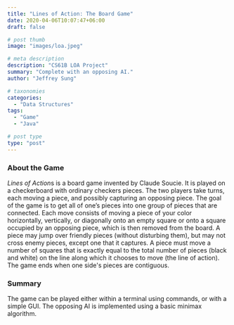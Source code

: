 ```yaml
---
title: "Lines of Action: The Board Game"
date: 2020-04-06T10:07:47+06:00
draft: false

# post thumb
image: "images/loa.jpeg"

# meta description
description: "CS61B LOA Project"
summary: "Complete with an opposing AI."
author: "Jeffrey Sung"

# taxonomies
categories: 
  - "Data Structures"
tags:
  - "Game"
  - "Java"

# post type
type: "post"
---
```


### About the Game
*Lines of Action*s is a board game invented by Claude Soucie. It is played on a checkerboard with ordinary checkers pieces. The two players take turns, each moving a piece, and possibly capturing an opposing piece. The goal of the game is to get all of one’s pieces into one group of pieces that are connected. Each move consists of moving a piece of your color horizontally, vertically, or diagonally onto an empty square or onto a square occupied by an opposing piece, which is then removed from the board. A piece may jump over friendly pieces (without disturbing them), but may not cross enemy pieces, except one that it captures. A piece must move a number of squares that is exactly equal to the total number of pieces (black and white) on the line along which it chooses to move (the line of action). The game ends when one side's pieces are contiguous.

### Summary
The game can be played either within a terminal using commands, or with a simple GUI. The opposing AI is implemented using a basic minimax algorithm.